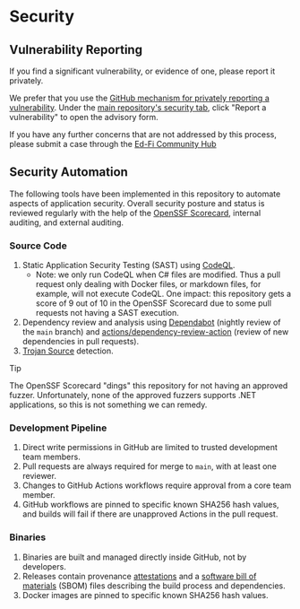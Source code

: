 # Security

## Vulnerability Reporting

If you find a significant vulnerability, or evidence of one, please report it
privately.

We prefer that you use the [GitHub mechanism for privately reporting a
vulnerability](https://docs.github.com/en/code-security/security-advisories/guidance-on-reporting-and-writing/privately-reporting-a-security-vulnerability#privately-reporting-a-security-vulnerability).
Under the [main repository's security
tab](https://github.com/Ed-Fi-Alliance-OSS/security), click "Report a
vulnerability" to open the advisory form.

If you have any further concerns that are not addressed by this process, please
submit a case through the [Ed-Fi Community Hub](https://success.ed-fi.org)

## Security Automation

The following tools have been implemented in this repository to automate aspects
of application security. Overall security posture and status is reviewed
regularly with the help of the [OpenSSF
Scorecard](https://securityscorecards.dev/), internal auditing, and external
auditing.

### Source Code

1. Static Application Security Testing (SAST) using
   [CodeQL](https://codeql.github.com/).
   * Note: we only run CodeQL when C# files are modified. Thus a pull request
     only dealing with Docker files, or markdown files, for example, will not
     execute CodeQL. One impact: this repository gets a score of 9 out of 10 in
     the OpenSSF Scorecard due to some pull requests not having a SAST
     execution.
2. Dependency review and analysis using
   [Dependabot](https://docs.github.com/en/code-security/dependabot/working-with-dependabot)
   (nightly review of the `main` branch) and
   [actions/dependency-review-action](https://github.com/actions/dependency-review-action)
   (review of new dependencies in pull requests).
3. [Trojan
   Source](https://www.malwarebytes.com/blog/news/2021/11/trojan-source-hiding-malicious-code-in-plain-sight)
   detection.

> [!TIP]
> The OpenSSF Scorecard "dings" this repository for not having an approved
> fuzzer. Unfortunately, none of the approved fuzzers supports .NET
> applications, so this is not something we can remedy.

### Development Pipeline

1. Direct write permissions in GitHub are limited to trusted development team
   members.
2. Pull requests are always required for merge to `main`, with at least one
   reviewer.
3. Changes to GitHub Actions workflows require approval from a core team member.
4. GitHub workflows are pinned to specific known SHA256 hash values, and builds
   will fail if there are unapproved Actions in the pull request.

### Binaries

1. Binaries are built and managed directly inside GitHub, not by developers.
2. Releases contain provenance
   [attestations](https://slsa.dev/attestation-model) and a [software bill of
   materials](https://www.cisa.gov/sbom) (SBOM) files describing the build
   process and dependencies.
3. Docker images are pinned to specific known SHA256 hash values.
